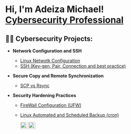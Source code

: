 <h1>Hi, I'm Adeiza Michael! <br/> <a href="https://www.linkedin.com/in/joshmadakor/">Cybersecurity Professional</a> </h1>

<h2>👨‍💻 Cybersecurity Projects:</h2>

- <b>Network Configuration and SSH </b>
  - [Linux Netwotk Configuration ](https://github.com/Blacxz08/IP-configuration-and-SSH/blob/main/Linux%20and%20Network%20Configuration.docx)
  - [SSH (Key-gen, Pair, Connection and best practice)](https://github.com/Blacxz08/IP-configuration-and-SSH/blob/main/Key%20Generation%20and%20Remote%20Connection.docx)
    
- <b>Secure Copy and Remote Synchronization</b>
  - [SCP vs Rsync](https://github.com/joshmadakor1/4chan-Image-Analysis-Middleware-C964)
    
- <b>Security Hardening Practices</b>
  - [FireWall Configuration (UFW)](https://github.com/joshmadakor1/AD_PS)
  - [Linux Automated and Scheduled Backup (cron)](https://github.com/joshmadakor1/PowerShell-Integrity-FIM)
    

     [<img align="left" alt="JoshMadakor | Twitter" width="22px" src="https://cdn.jsdelivr.net/npm/simple-icons@v3/icons/twitter.svg" />][twitter]
     [<img align="left" alt="JoshMadakor | LinkedIn" width="22px" src="https://cdn.jsdelivr.net/npm/simple-icons@v3/icons/linkedin.svg" />][linkedin]

[twitter]: https://twitter.com/joshmadakor
[youtube]: https://www.youtube.com/c/joshmadakor
[instagram]: https://www.instagram.com/joshmadakor/
[linkedin]: https://linkedin.com/in/joshmadakor

<!--
**joshmadakor1/joshmadakor1** is a ✨ _special_ ✨ repository because its `README.md` (this file) appears on your GitHub profile.

Here are some ideas to get you started:

- 🔭 I’m currently working on ...
- 🌱 I’m currently learning ...
- 👯 I’m looking to collaborate on ...
- 🤔 I’m looking for help with ...
- 💬 Ask me about ...
- 📫 How to reach me: ...
- 😄 Pronouns: ...
- ⚡ Fun fact: ...
-->
